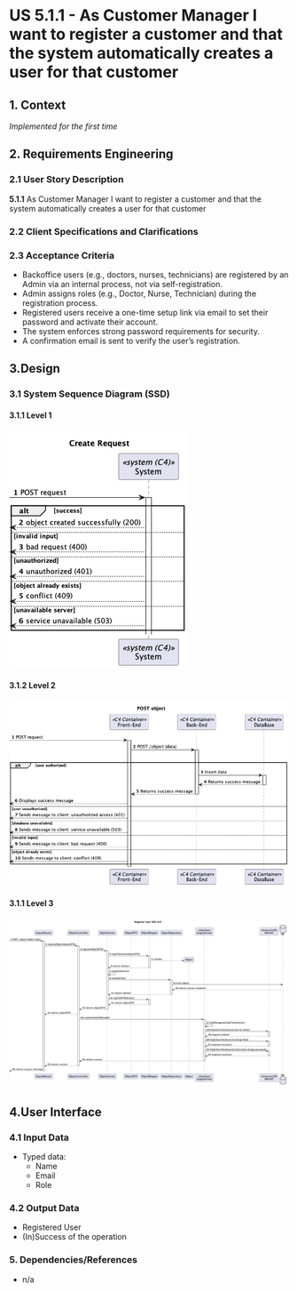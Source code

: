 # US 5.1.1 - As Customer Manager I want to register a customer and that the system automatically creates a user for that customer

## 1. Context

*Implemented for the first time*

## 2. Requirements Engineering

### 2.1 User Story Description

**5.1.1** As Customer Manager I want to register a customer and that the system automatically creates a user for that customer

### 2.2 Client Specifications and Clarifications

### 2.3 Acceptance Criteria

* Backoffice users (e.g., doctors, nurses, technicians) are registered by an Admin via an internal
process, not via self-registration.
* Admin assigns roles (e.g., Doctor, Nurse, Technician) during the registration process.
* Registered users receive a one-time setup link via email to set their password and activate their
account.
* The system enforces strong password requirements for security.
* A confirmation email is sent to verify the user’s registration.

## 3.Design

### 3.1 System Sequence Diagram (SSD)

#### 3.1.1 Level 1
![ssd](lvl1/ssd.png)

#### 3.1.2 Level 2
![ssd](lvl2/ssd.png)

#### 3.1.1 Level 3
![ssd](lvl3/ssd.png)


## 4.User Interface

### 4.1 Input Data

* Typed data:
    * Name
    * Email
    * Role

### 4.2 Output Data

* Registered User
* (In)Success of the operation

### 5. Dependencies/References
* n/a
 